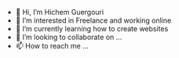 - 👋 Hi, I’m Hichem Guergouri 
- 👀 I’m interested in Freelance and working online
- 🌱 I’m currently learning how to create websites
- 💞️ I’m looking to collaborate on ...
- 📫 How to reach me ...

<!---
HichemGuer/HichemGuer is a ✨ special ✨ repository because its `README.md` (this file) appears on your GitHub profile.
You can click the Preview link to take a look at your changes.
--->
